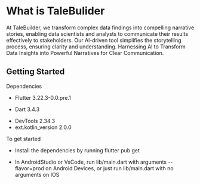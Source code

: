 
# What is TaleBulider

At TaleBuilder, we transform complex data findings into compelling narrative stories, enabling data scientists and analysts to communicate their results effectively to stakeholders. Our Al-driven tool simplifies the storytelling process, ensuring clarity and understanding.
Harnessing Al to Transform Data Insights into Powerful Narratives for
Clear Communication.


## **Getting Started**
Dependencies
* Flutter   3.22.3-0.0.pre.1
+ Dart 3.4.3
- DevTools 2.34.3
- ext.kotlin_version 2.0.0

To get started
- Install the dependencies by running flutter pub get
* In AndroidStudio or VsCode, run lib/main.dart with arguments --flavor=prod on Android Devices, or just run lib/main.dart with no arguments on IOS
